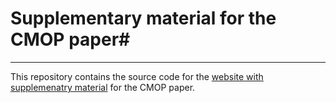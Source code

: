 # Supplementary material for the CMOP paper#
---

This repository contains the source code for the [website with supplemenatry material](https://vodopijaaljosa.github.io/cmop-web/) for the CMOP paper.
